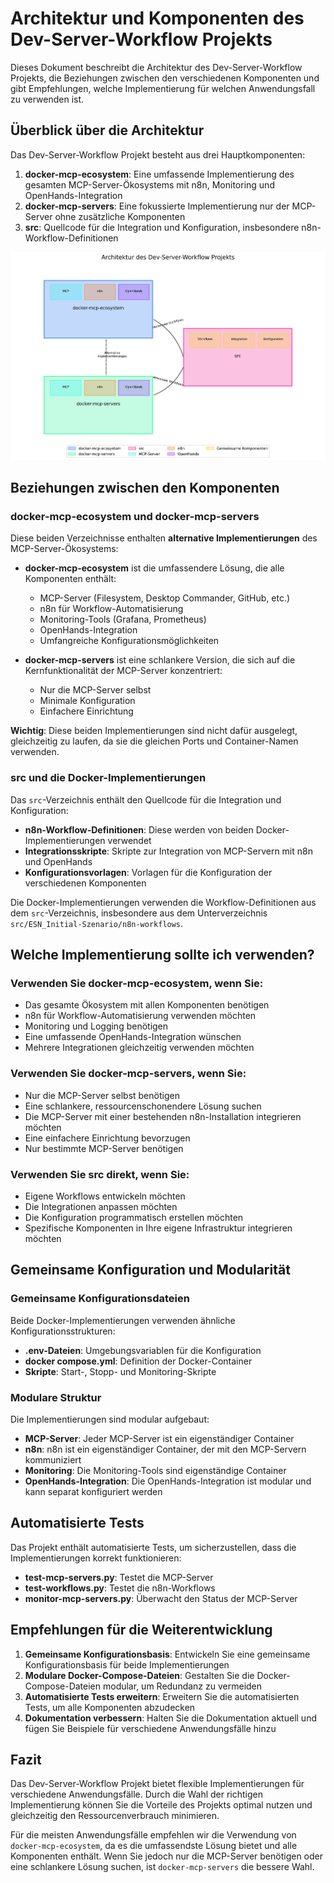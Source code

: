 # Architektur und Komponenten des Dev-Server-Workflow Projekts

Dieses Dokument beschreibt die Architektur des Dev-Server-Workflow Projekts, die Beziehungen zwischen den verschiedenen Komponenten und gibt Empfehlungen, welche Implementierung für welchen Anwendungsfall zu verwenden ist.

## Überblick über die Architektur

Das Dev-Server-Workflow Projekt besteht aus drei Hauptkomponenten:

1. **docker-mcp-ecosystem**: Eine umfassende Implementierung des gesamten MCP-Server-Ökosystems mit n8n, Monitoring und OpenHands-Integration
2. **docker-mcp-servers**: Eine fokussierte Implementierung nur der MCP-Server ohne zusätzliche Komponenten
3. **src**: Quellcode für die Integration und Konfiguration, insbesondere n8n-Workflow-Definitionen

![Architekturdiagramm](docs/static/img/architecture.png)

## Beziehungen zwischen den Komponenten

### docker-mcp-ecosystem und docker-mcp-servers

Diese beiden Verzeichnisse enthalten **alternative Implementierungen** des MCP-Server-Ökosystems:

- **docker-mcp-ecosystem** ist die umfassendere Lösung, die alle Komponenten enthält:
  - MCP-Server (Filesystem, Desktop Commander, GitHub, etc.)
  - n8n für Workflow-Automatisierung
  - Monitoring-Tools (Grafana, Prometheus)
  - OpenHands-Integration
  - Umfangreiche Konfigurationsmöglichkeiten

- **docker-mcp-servers** ist eine schlankere Version, die sich auf die Kernfunktionalität der MCP-Server konzentriert:
  - Nur die MCP-Server selbst
  - Minimale Konfiguration
  - Einfachere Einrichtung

**Wichtig**: Diese beiden Implementierungen sind nicht dafür ausgelegt, gleichzeitig zu laufen, da sie die gleichen Ports und Container-Namen verwenden.

### src und die Docker-Implementierungen

Das `src`-Verzeichnis enthält den Quellcode für die Integration und Konfiguration:

- **n8n-Workflow-Definitionen**: Diese werden von beiden Docker-Implementierungen verwendet
- **Integrationsskripte**: Skripte zur Integration von MCP-Servern mit n8n und OpenHands
- **Konfigurationsvorlagen**: Vorlagen für die Konfiguration der verschiedenen Komponenten

Die Docker-Implementierungen verwenden die Workflow-Definitionen aus dem `src`-Verzeichnis, insbesondere aus dem Unterverzeichnis `src/ESN_Initial-Szenario/n8n-workflows`.

## Welche Implementierung sollte ich verwenden?

### Verwenden Sie docker-mcp-ecosystem, wenn Sie:

- Das gesamte Ökosystem mit allen Komponenten benötigen
- n8n für Workflow-Automatisierung verwenden möchten
- Monitoring und Logging benötigen
- Eine umfassende OpenHands-Integration wünschen
- Mehrere Integrationen gleichzeitig verwenden möchten

### Verwenden Sie docker-mcp-servers, wenn Sie:

- Nur die MCP-Server selbst benötigen
- Eine schlankere, ressourcenschonendere Lösung suchen
- Die MCP-Server mit einer bestehenden n8n-Installation integrieren möchten
- Eine einfachere Einrichtung bevorzugen
- Nur bestimmte MCP-Server benötigen

### Verwenden Sie src direkt, wenn Sie:

- Eigene Workflows entwickeln möchten
- Die Integrationen anpassen möchten
- Die Konfiguration programmatisch erstellen möchten
- Spezifische Komponenten in Ihre eigene Infrastruktur integrieren möchten

## Gemeinsame Konfiguration und Modularität

### Gemeinsame Konfigurationsdateien

Beide Docker-Implementierungen verwenden ähnliche Konfigurationsstrukturen:

- **.env-Dateien**: Umgebungsvariablen für die Konfiguration
- **docker compose.yml**: Definition der Docker-Container
- **Skripte**: Start-, Stopp- und Monitoring-Skripte

### Modulare Struktur

Die Implementierungen sind modular aufgebaut:

- **MCP-Server**: Jeder MCP-Server ist ein eigenständiger Container
- **n8n**: n8n ist ein eigenständiger Container, der mit den MCP-Servern kommuniziert
- **Monitoring**: Die Monitoring-Tools sind eigenständige Container
- **OpenHands-Integration**: Die OpenHands-Integration ist modular und kann separat konfiguriert werden

## Automatisierte Tests

Das Projekt enthält automatisierte Tests, um sicherzustellen, dass die Implementierungen korrekt funktionieren:

- **test-mcp-servers.py**: Testet die MCP-Server
- **test-workflows.py**: Testet die n8n-Workflows
- **monitor-mcp-servers.py**: Überwacht den Status der MCP-Server

## Empfehlungen für die Weiterentwicklung

1. **Gemeinsame Konfigurationsbasis**: Entwickeln Sie eine gemeinsame Konfigurationsbasis für beide Implementierungen
2. **Modulare Docker-Compose-Dateien**: Gestalten Sie die Docker-Compose-Dateien modular, um Redundanz zu vermeiden
3. **Automatisierte Tests erweitern**: Erweitern Sie die automatisierten Tests, um alle Komponenten abzudecken
4. **Dokumentation verbessern**: Halten Sie die Dokumentation aktuell und fügen Sie Beispiele für verschiedene Anwendungsfälle hinzu

## Fazit

Das Dev-Server-Workflow Projekt bietet flexible Implementierungen für verschiedene Anwendungsfälle. Durch die Wahl der richtigen Implementierung können Sie die Vorteile des Projekts optimal nutzen und gleichzeitig den Ressourcenverbrauch minimieren.

Für die meisten Anwendungsfälle empfehlen wir die Verwendung von `docker-mcp-ecosystem`, da es die umfassendste Lösung bietet und alle Komponenten enthält. Wenn Sie jedoch nur die MCP-Server benötigen oder eine schlankere Lösung suchen, ist `docker-mcp-servers` die bessere Wahl.